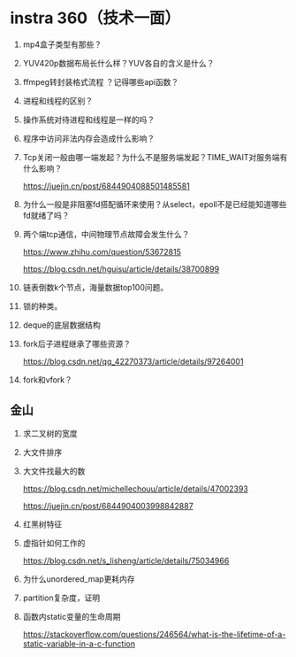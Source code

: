 # instra 360（技术一面）

1. mp4盒子类型有那些？

2. YUV420p数据布局长什么样？YUV各自的含义是什么？

3. ffmpeg转封装格式流程 ？记得哪些api函数？

4. 进程和线程的区别？

5. 操作系统对待进程和线程是一样的吗？

6. 程序中访问非法内存会造成什么影响？

7. Tcp关闭一般由哪一端发起？为什么不是服务端发起？TIME_WAIT对服务端有什么影响？

   https://juejin.cn/post/6844904088501485581

8. 为什么一般是非阻塞fd搭配循环来使用？从select，epoll不是已经能知道哪些fd就绪了吗？

9. 两个端tcp通信，中间物理节点故障会发生什么？

   https://www.zhihu.com/question/53672815

   https://blog.csdn.net/hguisu/article/details/38700899

10. 链表倒数k个节点，海量数据top100问题。

11. 锁的种类。

12. deque的底层数据结构

13. fork后子进程继承了哪些资源？

    https://blog.csdn.net/qq_42270373/article/details/97264001

14. fork和vfork？



## 金山

1. 求二叉树的宽度

2. 大文件排序

3. 大文件找最大的数

   https://blog.csdn.net/michellechouu/article/details/47002393

   https://juejin.cn/post/6844904003998842887

4. 红黑树特征

5. 虚指针如何工作的

   https://blog.csdn.net/s_lisheng/article/details/75034966

6. 为什么unordered_map更耗内存

7. partition复杂度，证明

8. 函数内static变量的生命周期

   https://stackoverflow.com/questions/246564/what-is-the-lifetime-of-a-static-variable-in-a-c-function